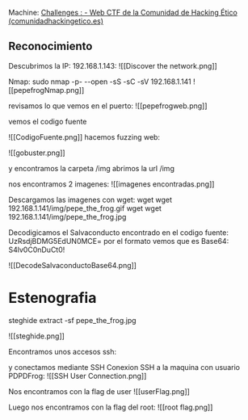 Machine: [Challenges : - Web CTF de la Comunidad de Hacking Ético (comunidadhackingetico.es)](https://ctf.comunidadhackingetico.es/challenges)
## Reconocimiento

Descubrimos la IP: 192.168.1.143:
![[Discover the network.png]]

Nmap:
sudo nmap -p- --open -sS -sC -sV 192.168.1.141
![[pepefrogNmap.png]]

revisamos lo que vemos en el puerto:
![[pepefrogweb.png]]

vemos el codigo fuente

![[CodigoFuente.png]]
hacemos fuzzing web:

![[gobuster.png]]

y encontramos la carpeta /img
abrimos la url /img

nos encontramos 2 imagenes:
![[imagenes encontradas.png]]

Descargamos las imagenes con wget:
wget wget 192.168.1.141/img/pepe_the_frog.gif
wget wget 192.168.1.141/img/pepe_the_frog.jpg


Decodigicamos el Salvaconducto encontrado en el codigo fuente: UzRsdjBDMG5EdUN0MCE=
por el formato vemos que es Base64: S4lv0C0nDuCt0!

![[DecodeSalvaconductoBase64.png]]
# Estenografia

steghide extract -sf pepe_the_frog.jpg

![[steghide.png]]

Encontramos unos accesos ssh:

y conectamos mediante SSH
Conexion SSH a la maquina con usuario PDPDFrog:
![[SSH User Connection.png]]

Nos encontramos con la flag de user
![[userFlag.png]]

Luego nos encontramos con la flag del root:
![[root flag.png]]